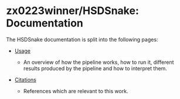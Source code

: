 # zx0223winner/HSDSnake: Documentation

The HSDSnake documentation is split into the following pages:

- [Usage](Usage.md)
  - An overview of how the pipeline works, how to run it, different results produced by the pipeline and how to interpret them.

- [Citations](Citations.md)
  - References which are relevant to this work.
